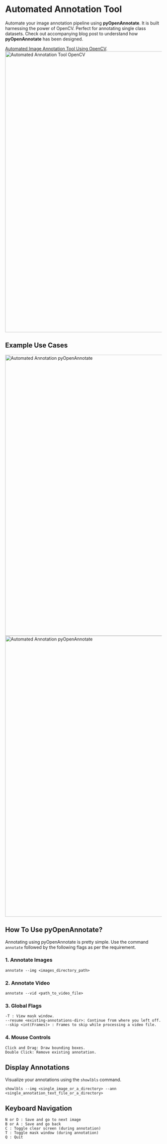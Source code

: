 # Automated Annotation Tool

Automate your image annotation pipeline using **pyOpenAnnotate**. It is built harnessing the power of OpenCV. Perfect for annotating single class datasets. Check out accompanying blog post to understand how **pyOpenAnnotate** has been designed. 

[Automated Image Annotation Tool Using OpenCV](https://learnopencv.com/automated-image-annotation-tool-using-opencv-python/).
<br>
<img src="https://learnopencv.com/wp-content/uploads/2022/12/annotation-tool.gif" alt="Automated Annotation Tool OpenCV" width="900">

## Example Use Cases
<img src="https://learnopencv.com/wp-content/uploads/2022/11/stags-and-boars-image-annotation-tool-opencv-contour-analysis.png" alt="Automated Annotation pyOpenAnnotate" width="900">

<img src="https://learnopencv.com/wp-content/uploads/2022/11/image-annotation-tool-strawberries-and-fishes-opencv-contour-analysis.png" alt="Automated Annotation pyOpenAnnotate" width="900">

## How To Use pyOpenAnnotate?
Annotating using pyOpenAnnotate is pretty simple. Use the command `annotate` followed by the following flags as per the requirement.
### 1. Annotate Images

```
annotate --img <images_directory_path>
```

### 2. Annotate Video
```
annotate --vid <path_to_video_file>
```
### 3. Global Flags
```
-T : View mask window.
--resume <existing-annotations-dir>: Continue from where you left off.
--skip <int(Frames)> : Frames to skip while processing a video file.
```

### 4. Mouse Controls
```
Click and Drag: Draw bounding boxes.
Double Click: Remove existing annotation.
```

## Display Annotations
Visualize your annotations using the `showlbls` command.
```
showlbls --img <single_image_or_a_directory> --ann <single_annotation_text_file_or_a_directory>
```

## Keyboard Navigation
```
N or D : Save and go to next image
B or A : Save and go back
C : Toggle clear screen (during annotation)
T : Toggle mask window (during annotation)
Q : Quit
```
